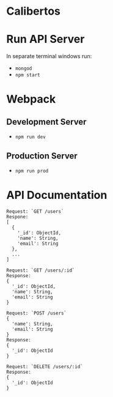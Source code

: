 # Calibertos

# Run API Server
In separate terminal windows run:
- `mongod`
- `npm start`

# Webpack

## Development Server
- `npm run dev`

## Production Server
- `npm run prod`

# API Documentation
```
Request: `GET /users`
Respone:
[
  {
    '_id': ObjectId,
    'name': String,
    'email': String
  },
  ...
]
```

```
Request: `GET /users/:id`
Response:
{
  '_id': ObjectId,
  'name': String,
  'email': String
}
```

```
Request: `POST /users`
{
  'name': String,
  'email': String
}
Response:
{
  '_id': ObjectId
}
```

```
Request: `DELETE /users/:id`
Response:
{
  '_id': ObjectId
}
```
